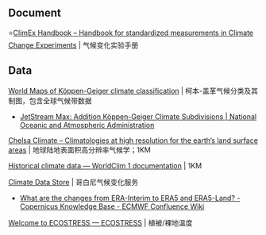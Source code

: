 
## Document

⭐[ClimEx Handbook – Handbook for standardized measurements in Climate Change Experiments](https://climexhandbook.w.uib.no/) | 气候变化实验手册

## Data

[World Maps of Köppen-Geiger climate classification](https://koeppen-geiger.vu-wien.ac.at/) | 柯本-盖革气候分类及其制图，包含全球气候带数据

- [JetStream Max: Addition Köppen-Geiger Climate Subdivisions | National Oceanic and Atmospheric Administration](https://www.noaa.gov/jetstream/global/climate-zones/jetstream-max-addition-k-ppen-geiger-climate-subdivisions)

[Chelsa Climate – Climatologies at high resolution for the earth’s land surface areas](https://chelsa-climate.org/) | 地球陆地表面积高分辨率气候学；1KM

[Historical climate data — WorldClim 1 documentation](https://www.worldclim.org/data/worldclim21.html) | 1KM

[Climate Data Store](https://cds.climate.copernicus.eu/) | 哥白尼气候变化服务

- [What are the changes from ERA-Interim to ERA5 and ERA5-Land? - Copernicus Knowledge Base - ECMWF Confluence Wiki](https://confluence.ecmwf.int/pages/viewpage.action?pageId=74764925)

[Welcome to ECOSTRESS — ECOSTRESS](https://ecostress.jpl.nasa.gov/) | 植被/裸地温度
